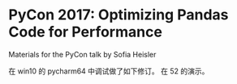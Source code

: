 # PyCon 2017: Optimizing Pandas Code for Performance

Materials for the PyCon talk by Sofia Heisler

在 win10 的 pycharm64 中调试做了如下修订。
在 52 的演示。
